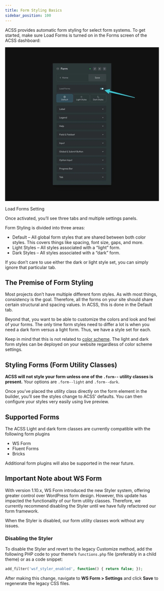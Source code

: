 ```yaml
---
title: Form Styling Basics
sidebar_position: 100
---
```


ACSS provides automatic form styling for select form systems. To get started, make sure Load Forms is turned on in the Forms screen of the ACSS dashboard:

![](img/load-forms.webp)

Load Forms Setting

Once activated, you’ll see three tabs and multiple settings panels.

Form Styling is divided into three areas:

- Default – All global form styles that are shared between both color styles. This covers things like spacing, font size, gaps, and more.
- Light Styles – All styles associated with a “light” form.
- Dark Styles – All styles associated with a “dark” form.

If you don’t care to use either the dark or light style set, you can simply ignore that particular tab.

## The Premise of Form Styling

Most projects don’t have multiple different form styles. As with most things, consistency is the goal. Therefore, all the forms on your site should share certain structural and spacing values. In ACSS, this is done in the Default tab.

Beyond that, you want to be able to customize the colors and look and feel of your forms. The only time form styles need to differ a lot is when you need a dark form versus a light form. Thus, we have a style set for each.

Keep in mind that this is not related to [color scheme](https://automaticcss.com/docs/color-scheme-dark-mode/). The light and dark form styles can be deployed on your website regardless of color scheme settings.

## Styling Forms (Form Utility Classes)

**ACSS will not style your form unless one of the `.form--` utility classes is present.** Your options are `.form--light` and `.form--dark`.

Once you’ve placed the utility class directly on the form element in the builder, you’ll see the styles change to ACSS’ defaults. You can then configure your styles very easily using live preview.

## Supported Forms

The ACSS Light and dark form classes are currently compatible with the following form plugins

- WS Form
- Fluent Forms
- Bricks

Additional form plugins will also be supported in the near future.

## Important Note about WS Form

With version 1.10.x, WS Form introduced the new Styler system, offering greater control over WordPress form design.
However, this update has impacted the functionality of our form utility classes. Therefore, we currently recommend disabling the Styler until we have fully refactored our form framework.

When the Styler is disabled, our form utility classes work without any issues.

### Disabling the Styler

To disable the Styler and revert to the legacy Customize method, add the following PHP code to your theme’s `functions.php` file (preferably in a child theme) or as a code snippet:

```PHP
add_filter('wsf_styler_enabled', function() { return false; });
```

After making this change, navigate to **WS Form > Settings** and click **Save** to regenerate the legacy CSS files.
